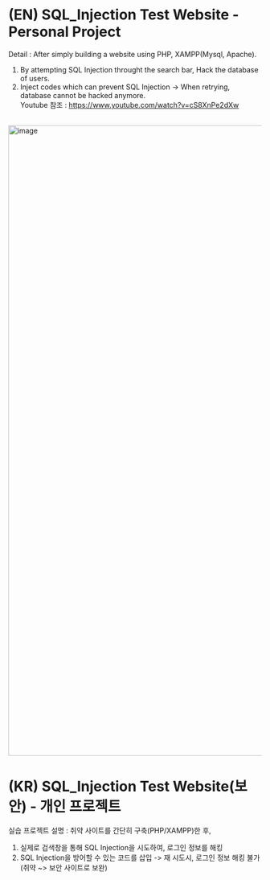 # (EN) SQL_Injection Test Website - Personal Project<br>
Detail : After simply building a website using PHP, XAMPP(Mysql, Apache).<br>
1. By attempting SQL Injection throught the search bar, Hack the database of users.<br>
2. Inject codes which can prevent SQL Injection -> When retrying, database cannot be hacked anymore.<br>
Youtube 참조 : https://www.youtube.com/watch?v=cS8XnPe2dXw
<br>
<img width="1254" alt="image" src="https://user-images.githubusercontent.com/108180200/178361125-4339c683-b50f-427c-8b4c-100987f1f4b7.png">
<br>

# (KR) SQL_Injection Test Website(보안) - 개인 프로젝트<br>
실습 프로젝트 설명 : 취약 사이트를 간단히 구축(PHP/XAMPP)한 후,<br>
1. 실제로 검색창을 통해 SQL Injection을 시도하여, 로그인 정보를 해킹<br>
2. SQL Injection을 방어할 수 있는 코드를 삽입 -> 재 시도시, 로그인 정보 해킹 불가 (취약 ~> 보안 사이트로 보완)<br>

